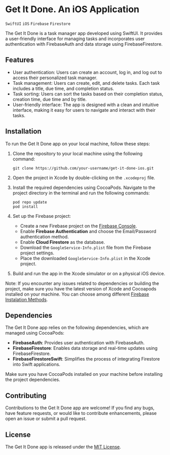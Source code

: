  # Get It Done. An iOS Application

`SwiftUI`  `iOS`  `Firebase`  `Firestore`

The Get It Done is a task manager app developed using SwiftUI. It provides a user-friendly interface for managing tasks and incorporates user authentication with FirebaseAuth and data storage using FirebaseFirestore.

## Features

- User authentication: Users can create an account, log in, and log out to access their personalized task manager.
- Task management: Users can create, edit, and delete tasks. Each task includes a title, due time, and completion status.
- Task sorting: Users can sort the tasks based on their completion status, creation time, due time and by title.
- User-friendly interface: The app is designed with a clean and intuitive interface, making it easy for users to navigate and interact with their tasks.

## Installation

To run the Get It Done app on your local machine, follow these steps:

1. Clone the repository to your local machine using the following command:

   ```shell
   git clone https://github.com/your-username/get-it-done-ios.git
   ```

2. Open the project in Xcode by double-clicking on the `.xcodeproj` file.

3. Install the required dependencies using CocoaPods. Navigate to the project directory in the terminal and run the following commands:

   ```shell
   pod repo update
   pod install
   ```

4. Set up the Firebase project:
   - Create a new Firebase project on the [Firebase Console](https://console.firebase.google.com/).
   - Enable **Firebase Authentication** and choose the Email/Password authentication method.
   - Enable **Cloud Firestore** as the database.
   - Download the `GoogleService-Info.plist` file from the Firebase project settings.
   - Place the downloaded `GoogleService-Info.plist` in the Xcode project.

5. Build and run the app in the Xcode simulator or on a physical iOS device.

Note: If you encounter any issues related to dependencies or building the project, make sure you have the latest version of Xcode and Cocoapods installed on your machine. You can choose among different [Firebase Instalation Methods](https://firebase.google.com/docs/ios/installation-methods).

## Dependencies

The Get It Done app relies on the following dependencies, which are managed using CocoaPods:

- **FirebaseAuth**: Provides user authentication with FirebaseAuth.
- **FirebaseFirestore**: Enables data storage and real-time updates using FirebaseFirestore.
- **FirebaseFirestoreSwift**: Simplifies the process of integrating Firestore into Swift applications.

Make sure you have CocoaPods installed on your machine before installing the project dependencies.

## Contributing

Contributions to the Get It Done app are welcome! If you find any bugs, have feature requests, or would like to contribute enhancements, please open an issue or submit a pull request.

## License

The Get It Done app is released under the [MIT License](LICENSE).
